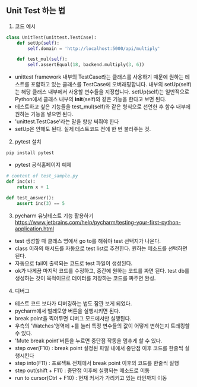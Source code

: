## Unit Test 하는 법

1. 코드 예시
```Python
class UnitTest(unittest.TestCase):
    def setUp(self):
        self.domain = 'http://localhost:5000/api/multiply'

    def test_mul(self):
        self.assertEqual(18, backend.multiply(3, 6))
```
- unittest framework 내부의 TestCase라는 클래스를 사용하기 때문에 원하는 테스트를 포함하고 있는 클래스를 TestCase에 오버래핑합니다. 내부의 setUp(self)는 해당 클래스 내부에서 사용할 변수들을 지정합니다. setUp(self)는 일반적으로 Python에서 클래스 내부의 __init__(self)와 같은 기능을 한다고 보면 된다.
- 테스트하고 싶은 기능들을 test_mul(self)와 같은 형식으로 선언한 후 함수 내부에 원하는 기능을 넣으면 된다.
- 'unittest.TestCase'라는 말을 항상 써줘야 한다
- setUp은 안해도 된다. 실제 테스트코드 전에 한 번 불러주는 것.


2. pytest 설치
```
pip install pytest
```
- pytest 공식홈페이지 예제

```python
# content of test_sample.py
def inc(x):
    return x + 1

def test_answer():
    assert inc(3) == 5
```

3. pycharm 유닛테스트 기능 활용하기
https://www.jetbrains.com/help/pycharm/testing-your-first-python-application.html
- test 생성할 때 클래스 명에서 go to를 해줘야 test 선택지가 나온다.
- class 이하의 매서드를 자동으로 test list로 추천한다. 원하는 메소드를 선택하면 된다.
- 자동으로 fail이 출력되는 코드로 test 파일이 생성된다.
- ok가 나게끔 마지막 코드를 수정하고, 중간에 원하는 코드를 짜면 된다. test db를 생성하는 것이 목적이므로 데이터를 저장하는 코드를 짜주면 완성.

4. 디버그
- 테스트 코드 보다가 디버깅하는 법도 잠깐 보게 되었다. 
- pycharm에서 벌레모양 버튼을 실행시키면 된다.
- break point을 찍어두면 디버그 모드에서만 실행된다.
- 우측의 'Watches'영역에 +를 눌러 특정 변수들의 값이 어떻게 변하는지 트래킹할 수 있다.
- 'Mute break point'버튼을 누르면 중단점 작동을 멈추게 할 수 있다.
- step over(F10) : break point 설정된 파일 내에서 중단점 이후 코드를 한줄씩 실행시킨다
- step into(F11) : 프로젝트 전체에서 break point 이후의 코드를 한줄씩 실행
- step out(shift + F11) : 중단점 이후에 실행되는 메소드로 이동
- run to cursor(Ctrl + F10) : 현재 커서가 가리키고 있는 라인까지 이동
